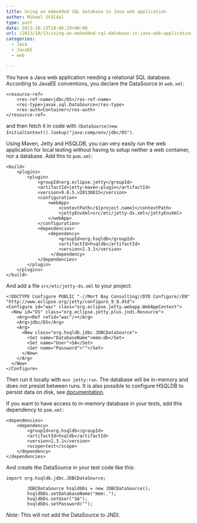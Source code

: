 ```yaml
---
title: Using an embedded SQL database in Java web application
author: Mikael Ståldal
type: post
date: 2013-10-13T10:06:29+00:00
url: /2013/10/13/using-an-embedded-sql-database-in-java-web-application/
categories:
  - Java
  - JavaEE
  - web

---
```

You have a Java web application needing a relational SQL database. According to JavaEE conventions, you declare the DataSource in `web.xml`:

```
<resource-ref>
    <res-ref-name>jdbc/DS</res-ref-name>
    <res-type>javax.sql.DataSource</res-type>
    <res-auth>Container</res-auth>
</resource-ref>

```

and then fetch it in code with `(DataSource)new InitialContext().lookup("java:comp/env/jdbc/DS")`.

Using Maven, Jetty and HSQLDB, you can very easily run the web application for local testing without having to setup neither a web container, nor a database. Add this to `pom.xml`:

```
<build>
    <plugins>
        <plugin>
            <groupId>org.eclipse.jetty</groupId>
            <artifactId>jetty-maven-plugin</artifactId>
            <version>9.0.5.v20130815</version>
            <configuration>
                <webApp>
                    <contextPath>/${project.name}</contextPath>
                    <jettyEnvXml>src/etc/jetty-ds.xml</jettyEnvXml>
                </webApp>
            </configuration>
            <dependencies>
                <dependency>
                    <groupId>org.hsqldb</groupId>
                    <artifactId>hsqldb</artifactId>
                    <version>2.3.1</version>
                 </dependency>
            </dependencies>
        </plugin>
    </plugins>
</build>

```

And add a file `src/etc/jetty-ds.xml` to your project:

```
<!DOCTYPE Configure PUBLIC "-//Mort Bay Consulting//DTD Configure//EN" "http://www.eclipse.org/jetty/configure_9_0.dtd">
<Configure id="wac" class="org.eclipse.jetty.webapp.WebAppContext">
  <New id="DS" class="org.eclipse.jetty.plus.jndi.Resource">
    <Arg><Ref refid="wac"/></Arg>
    <Arg>jdbc/DS</Arg>
    <Arg>
      <New class="org.hsqldb.jdbc.JDBCDataSource">
        <Set name="DatabaseName">mem:db</Set>
        <Set name="User">SA</Set>
        <Set name="Password">""</Set>
      </New>
    </Arg>
  </New>
</Configure>

```

Then run it locally with `mvn jetty:run`. The database will be in-memory and does not presist between runs. It is also possible to configure HSQLDB to persist data on disk, see [documentation][1].

If you want to have access to in-memory database in your tests, add this dependency to `pom.xml`:

```
<dependencies>
    <dependency>
        <groupId>org.hsqldb</groupId>
        <artifactId>hsqldb</artifactId>
        <version>2.3.1</version>
        <scope>test</scope>
    </dependency>
</dependencies>

```

And create the DataSource in your test code like this:

```
import org.hsqldb.jdbc.JDBCDataSource;

        JDBCDataSource hsqldbDs = new JDBCDataSource();
        hsqldbDs.setDatabaseName("mem:.");
        hsqldbDs.setUser("SA");
        hsqldbDs.setPassword("");

```

_Note:_ This will not add the DataSource to JNDI.

 [1]: http://hsqldb.org/doc/2.0/guide/index.html